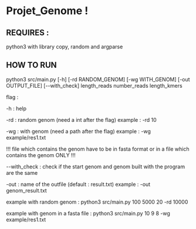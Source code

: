 # Projet_Genome !

REQUIRES :
-------------

python3 with library copy, random and argparse


HOW TO RUN
---------------

python3 src/main.py  [-h] [-rd RANDOM_GENOM] [-wg WITH_GENOM] [-out OUTPUT_FILE] [--with_check] length_reads number_reads length_kmers

flag :

-h : help

-rd : random genom (need a int after the flag)   example : -rd 10

-wg : with genom (need a path after the flag)    example : -wg example/res1.txt

!!! file which contains the genom have to be in fasta format or in a file which contains the genom ONLY !!!

--with_check : check if the start genom and genom built with the program are the same

-out : name of the outfile (default : result.txt)    example : -out genom_result.txt




example with random genom :  python3 src/main.py 100 5000 20 -rd 10000

example with genom in a fasta file :  python3 src/main.py 10 9 8 -wg example/res1.txt


